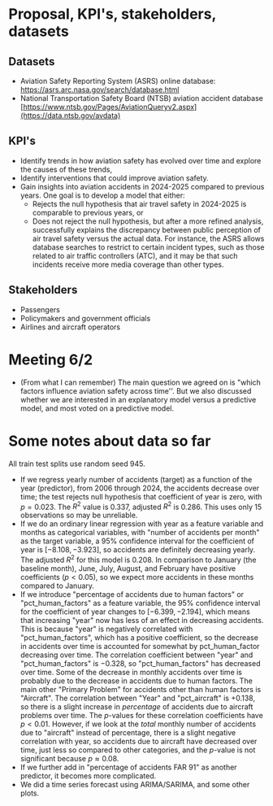 # Proposal, KPI's, stakeholders, datasets

## Datasets

- Aviation Safety Reporting System (ASRS) online database: https://asrs.arc.nasa.gov/search/database.html
- National Transportation Safety Board (NTSB) aviation accident database [https://www.ntsb.gov/Pages/AviationQueryv2.aspx](https://data.ntsb.gov/avdata)

## KPI's
- Identify trends in how aviation safety has evolved over time and explore the causes of these trends,
- Identify interventions that could improve aviation safety.
- Gain insights into aviation accidents in 2024-2025 compared to previous years. One goal is to develop a model that either:
  - Rejects the null hypothesis that air travel safety in 2024-2025 is comparable to previous years, or
  - Does not reject the null hypothesis, but after a more refined analysis, successfully explains the discrepancy between public perception of air travel safety versus the actual data. For instance, the ASRS allows database searches to restrict to certain incident types, such as those related to air traffic controllers (ATC), and it may be that such incidents receive more media coverage than other types. 

## Stakeholders

- Passengers
- Policymakers and government officials
- Airlines and aircraft operators

# Meeting 6/2

- (From what I can remember) The main question we agreed on is "which factors influence aviation safety across time''. But we also discussed whether we are interested in an explanatory model versus a predictive model, and most voted on a predictive model.

# Some notes about data so far
All train test splits use random seed 945. 
- If we regress yearly number of accidents (target) as a function of the year (predictor), from 2006 through 2024, the accidents decrease over time; the test rejects null hypothesis that coefficient of year is zero, with $p = 0.023$. The $R^2$ value is $0.337$, adjusted $R^2$ is $0.286$. This uses only 15 observations so may be unreliable. 
- If we do an ordinary linear regression with year as a feature variable and months as categorical variables, with "number of accidents per month" as the target variable, a $95$% confidence interval for the coefficient of year is $[-8.108,-3.923]$, so accidents are definitely decreasing yearly. The adjusted $R^2$ for this model is $0.208$. In comparison to January (the baseline month), June, July, August, and February have positive coefficients ($p < 0.05$), so we expect more accidents in these months compared to January. 
- If we introduce "percentage of accidents due to human factors" or "pct_human_factors" as a feature variable, the $95$% confidence interval for the coefficient of year changes to $[-6.399,-2.194]$, which means that increasing "year" now has less of an effect in decreasing accidents. This is because "year" is negatively correlated with "pct_human_factors", which has a positive coefficient, so the decrease in accidents over time is accounted for somewhat by pct_human_factor decreasing over time.  The correlation coefficient between "year" and "pct_human_factors" is $-0.328$, so "pct_human_factors" has decreased over time. Some of the decrease in monthly accidents over time is probably due to the decrease in accidents due to human factors. The main other "Primary Problem" for accidents other than human factors is "Aircraft". The correlation between "Year" and "pct_aircraft" is $+0.138$, so there is a slight increase in *percentage* of accidents due to aircraft problems over time. The $p$-values for these correlation coefficients have $p < 0.01$.  However, if we look at the *total* monthly number of accidents due to "aircraft" instead of percentage, there is a slight negative correlation with year, so accidents due to aircraft have decreased over time, just less so compared to other categories, and the $p$-value is not significant because $p \approx 0.08$. 
- If we further add in "percentage of accidents FAR 91" as another predictor, it becomes more complicated.
- We did a time series forecast using ARIMA/SARIMA, and some other plots.






